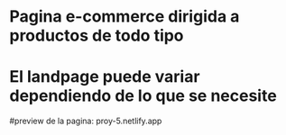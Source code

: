 # Pagina e-commerce dirigida a productos de todo tipo
# El landpage puede variar dependiendo de lo que se necesite
#preview de la pagina: proy-5.netlify.app

